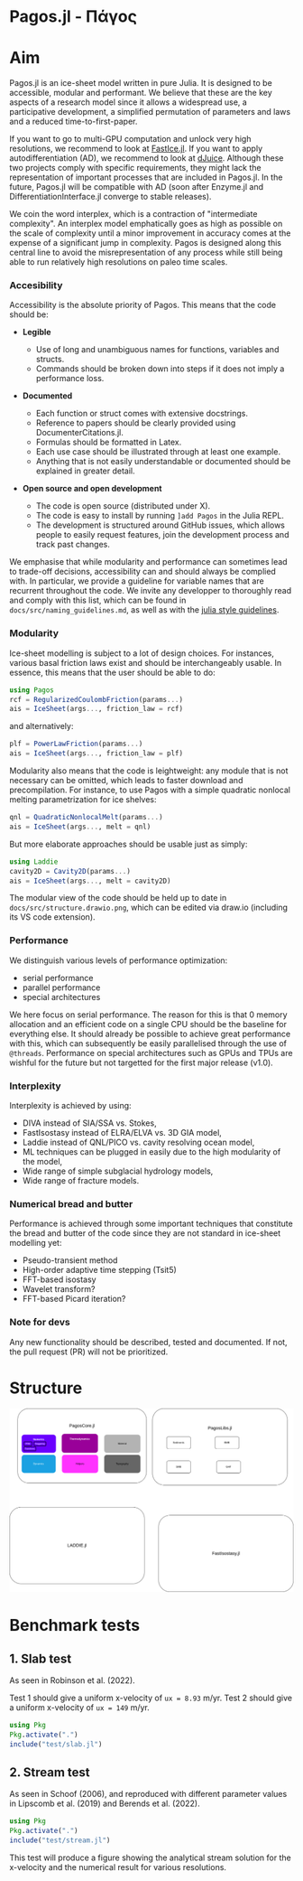 
# Pagos.jl - Πάγος

<!-- [![Build Status](https://github.com/JanJereczek/Pagos.jl/actions/workflows/CI.yml/badge.svg?branch=main)](https://github.com/JanJereczek/Pagos.jl/actions/workflows/CI.yml?query=branch%3Amain) -->

# Aim

Pagos.jl is an ice-sheet model written in pure Julia. It is designed to be accessible,
modular and performant. We believe that these are the key aspects of a research model
since it allows a widespread use, a participative development, a simplified permutation
of parameters and laws and a reduced time-to-first-paper.

If you want to go to multi-GPU computation and unlock very high resolutions, we recommend
to look at [FastIce.jl](https://github.com/PTsolvers/FastIce.jl). If you want to apply
autodifferentiation (AD), we recommend to look at [dJuice](https://github.com/DJ4Earth/dJUICE.jl).
Although these two projects comply with specific requirements, they might lack
the representation of important processes that are included in Pagos.jl. In the future,
Pagos.jl will be compatible with AD (soon after Enzyme.jl and DifferentiationInterface.jl
converge to stable releases).

We coin the word interplex, which is a contraction of "intermediate complexity".
An interplex model emphatically goes as high as possible on the scale of complexity
until a minor improvement in accuracy comes at the expense of a significant jump
in complexity. Pagos is designed along this central line to avoid the misrepresentation
of any process while still being able to run relatively high resolutions on paleo time
scales.

### Accesibility

Accessibility is the absolute priority of Pagos. This means that the code should be:

- **Legible**
  - Use of long and unambiguous names for functions, variables and structs.
  - Commands should be broken down into steps if it does not imply a performance loss.

- **Documented**
  - Each function or struct comes with extensive docstrings.
  - Reference to papers should be clearly provided using DocumenterCitations.jl.
  - Formulas should be formatted in Latex.
  - Each use case should be illustrated through at least one example.
  - Anything that is not easily understandable or documented should be
explained in greater detail.

- **Open source and open development**
  - The code is open source (distributed under X).
  - The code is easy to install by running `]add Pagos` in the Julia REPL.
  - The development is structured around GitHub issues, which allows people to easily
  request features, join the development process and track past changes.

We emphasise that while modularity and performance can sometimes lead to trade-off
decisions, accessibility can and should always be complied with. In particular, we
provide a guideline for variable names that are recurrent throughout the code. We
invite any developper to thoroughly read and comply with this list, which can be found
in `docs/src/naming_guidelines.md`, as well as with the [julia style guidelines](https://docs.julialang.org/en/v1/manual/style-guide/).

### Modularity

Ice-sheet modelling is subject to a lot of design choices. For instances, various basal
friction laws exist and should be interchangeably usable. In essence, this means that
the user should be able to do:

```julia
using Pagos
rcf = RegularizedCoulombFriction(params...)
ais = IceSheet(args..., friction_law = rcf)
```

and alternatively:

```julia
plf = PowerLawFriction(params...)
ais = IceSheet(args..., friction_law = plf)
```

Modularity also means that the code is leightweight: any module that is not necessary
can be omitted, which leads to faster download and precompilation. For instance, to use
Pagos with a simple quadratic nonlocal melting parametrization for ice shelves:

```julia
qnl = QuadraticNonlocalMelt(params...)
ais = IceSheet(args..., melt = qnl)
```

But more elaborate approaches should be usable just as simply:

```julia
using Laddie
cavity2D = Cavity2D(params...)
ais = IceSheet(args..., melt = cavity2D)
```

The modular view of the code should be held up to date in `docs/src/structure.drawio.png`,
which can be edited via draw.io (including its VS code extension).

### Performance

We distinguish various levels of performance optimization:
- serial performance
- parallel performance
- special architectures

We here focus on serial performance. The reason for this is that 0 memory allocation
and an efficient code on a single CPU should be the baseline for everything else.
It should already be possible to achieve great performance with this, which can
subsequently be easily parallelised through the use of `@threads`. Performance on special
architectures such as GPUs and TPUs are wishful for the future but not targetted for
the first major release (v1.0).

### Interplexity

Interplexity is achieved by using:
- DIVA instead of SIA/SSA vs. Stokes,
- FastIsostasy instead of ELRA/ELVA vs. 3D GIA model,
- Laddie instead of QNL/PICO vs. cavity resolving ocean model,
- ML techniques can be plugged in easily due to the high modularity of the model,
- Wide range of simple subglacial hydrology models,
- Wide range of fracture models.

### Numerical bread and butter

Performance is achieved through some important techniques that constitute the bread
and butter of the code since they are not standard in ice-sheet modelling yet:
- Pseudo-transient method
- High-order adaptive time stepping (Tsit5)
- FFT-based isostasy
- Wavelet transform?
- FFT-based Picard iteration?

### Note for devs

Any new functionality should be described, tested and documented. If not, the pull request
(PR) will not be prioritized.

# Structure

![](/docs/src/structure.drawio.png)

# Benchmark tests

## 1. Slab test

As seen in Robinson et al. (2022). 

Test 1 should give a uniform x-velocity of `ux = 8.93` m/yr. 
Test 2 should give a uniform x-velocity of `ux = 149` m/yr. 

```julia
using Pkg
Pkg.activate(".")
include("test/slab.jl")
```

## 2. Stream test

As seen in Schoof (2006), and reproduced with different parameter values
in Lipscomb et al. (2019) and Berends et al. (2022). 

```julia
using Pkg
Pkg.activate(".")
include("test/stream.jl")
```

This test will produce a figure showing the analytical stream solution 
for the x-velocity and the numerical result for various resolutions. 